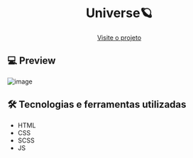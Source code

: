 <h1 align="center">
  <br> Universe🪐</h1>
 

<p align="center">
  <a href="https://universe-pkx6.vercel.app/">Visite o projeto</a>
</p>


## 💻 Preview

![image](https://github.com/camilagsoares/universe/assets/85360804/eccec6c3-6d3e-4a39-ae04-0e8ea5eb70d8)


## 🛠 Tecnologias e ferramentas utilizadas
* HTML
* CSS
* SCSS
* JS

